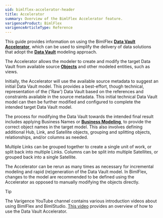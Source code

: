 ```yaml
---
uid: bimlflex-accelerator-header
title: Accelerator
summary: Overview of the BimlFlex Accelerator feature.
varigenceProduct: BimlFlex
varigenceArticleType: Reference
---
```

This guide provides information on using the BimlFlex [**Data Vault Accelerator**](xref:bimlflex-data-vault-accelerator), which can be used to simplify the delivery of data solutions that adopt the [**Data Vault**](xref:bimlflex-data-vault-index) modeling approach.

The Accelerator allows the modeler to create and modify the target Data Vault from available source [**Objects**](xref:bimlflex-object-editor) and other modeled entities, such as views.

Initially, the Accelerator will use the available source metadata to suggest an initial Data Vault model. This provides a best-effort, though technical, representation of the ('Raw') Data Vault based on the references and constraints available in the source metadata. This initial technical Data Vault model can then be further modified and configured to complete the intended target Data Vault model.

The process for modifying the Data Vault towards the intended final result includes applying Business Names or [**Business Modeling**](xref:bimlflex-business-modeling), to provide the correct object names in the target model. This also involves defining additional Hub, Link, and Satellite objects, grouping and splitting objects, relationships, and/or columns as needed.

Multiple Links can be grouped together to create a single unit of work, or split back into multiple Links. Columns can be split into multiple Satellites, or grouped back into a single Satellite.

The Accelerator can be rerun as many times as necessary for incremental modeling and rapid (re)generation of the Data Vault model. In BimlFlex, changes to the model are recommended to be defined using the Accelerator as opposed to manually modifying the objects directly.

> [!TIP]
> The Varigence YouTube channel contains various introduction videos about using BimlFlex and BimlStudio. [This video](https://www.youtube.com/watch?v=w1UTANpF_ug?rel=0&autoplay=0) provides an overview of how to use the Data Vault Accelerator.
